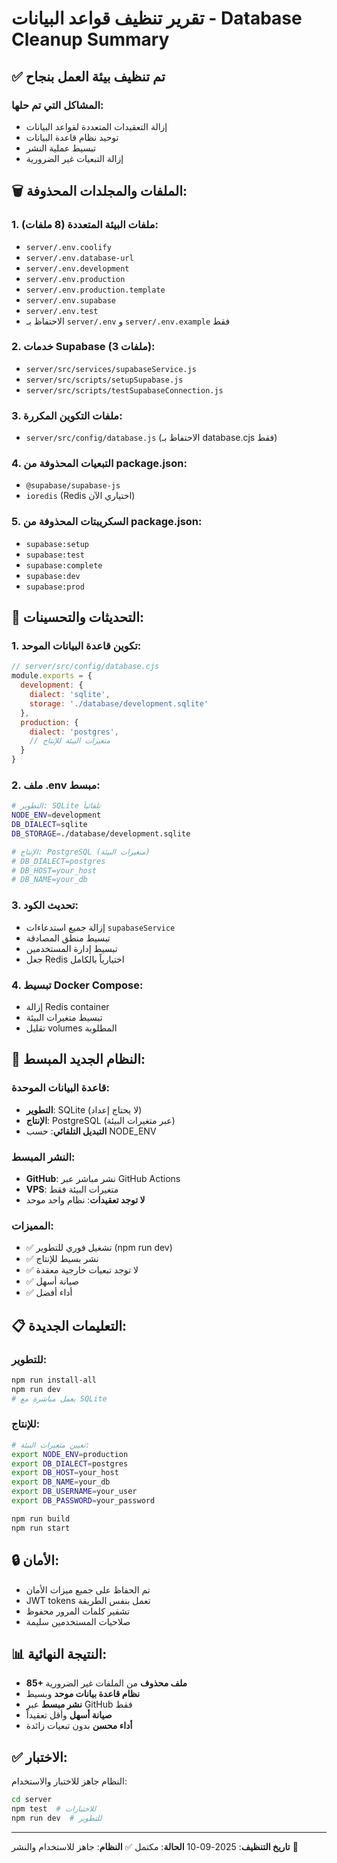 # تقرير تنظيف قواعد البيانات - Database Cleanup Summary

## ✅ تم تنظيف بيئة العمل بنجاح

### المشاكل التي تم حلها:
- إزالة التعقيدات المتعددة لقواعد البيانات
- توحيد نظام قاعدة البيانات
- تبسيط عملية النشر
- إزالة التبعيات غير الضرورية

## 🗑️ الملفات والمجلدات المحذوفة:

### 1. ملفات البيئة المتعددة (8 ملفات):
- `server/.env.coolify`
- `server/.env.database-url`
- `server/.env.development`
- `server/.env.production`
- `server/.env.production.template`
- `server/.env.supabase`
- `server/.env.test`
- الاحتفاظ بـ `server/.env` و `server/.env.example` فقط

### 2. خدمات Supabase (3 ملفات):
- `server/src/services/supabaseService.js`
- `server/src/scripts/setupSupabase.js`
- `server/src/scripts/testSupabaseConnection.js`

### 3. ملفات التكوين المكررة:
- `server/src/config/database.js` (الاحتفاظ بـ database.cjs فقط)

### 4. التبعيات المحذوفة من package.json:
- `@supabase/supabase-js`
- `ioredis` (Redis اختياري الآن)

### 5. السكريبتات المحذوفة من package.json:
- `supabase:setup`
- `supabase:test`
- `supabase:complete`
- `supabase:dev`
- `supabase:prod`

## 🔧 التحديثات والتحسينات:

### 1. تكوين قاعدة البيانات الموحد:
```javascript
// server/src/config/database.cjs
module.exports = {
  development: {
    dialect: 'sqlite',
    storage: './database/development.sqlite'
  },
  production: {
    dialect: 'postgres',
    // متغيرات البيئة للإنتاج
  }
}
```

### 2. ملف .env مبسط:
```bash
# التطوير: SQLite تلقائياً
NODE_ENV=development
DB_DIALECT=sqlite
DB_STORAGE=./database/development.sqlite

# الإنتاج: PostgreSQL (متغيرات البيئة)
# DB_DIALECT=postgres
# DB_HOST=your_host
# DB_NAME=your_db
```

### 3. تحديث الكود:
- إزالة جميع استدعاءات `supabaseService`
- تبسيط منطق المصادقة
- تبسيط إدارة المستخدمين
- جعل Redis اختيارياً بالكامل

### 4. تبسيط Docker Compose:
- إزالة Redis container
- تبسيط متغيرات البيئة
- تقليل volumes المطلوبة

## 🎯 النظام الجديد المبسط:

### قاعدة البيانات الموحدة:
- **التطوير**: SQLite (لا يحتاج إعداد)
- **الإنتاج**: PostgreSQL (عبر متغيرات البيئة)
- **التبديل التلقائي**: حسب NODE_ENV

### النشر المبسط:
- **GitHub**: نشر مباشر عبر GitHub Actions
- **VPS**: متغيرات البيئة فقط
- **لا توجد تعقيدات**: نظام واحد موحد

### المميزات:
- ✅ تشغيل فوري للتطوير (npm run dev)
- ✅ نشر بسيط للإنتاج
- ✅ لا توجد تبعيات خارجية معقدة
- ✅ صيانة أسهل
- ✅ أداء أفضل

## 📋 التعليمات الجديدة:

### للتطوير:
```bash
npm run install-all
npm run dev
# يعمل مباشرة مع SQLite
```

### للإنتاج:
```bash
# تعيين متغيرات البيئة:
export NODE_ENV=production
export DB_DIALECT=postgres
export DB_HOST=your_host
export DB_NAME=your_db
export DB_USERNAME=your_user
export DB_PASSWORD=your_password

npm run build
npm run start
```

## 🔒 الأمان:
- تم الحفاظ على جميع ميزات الأمان
- JWT tokens تعمل بنفس الطريقة
- تشفير كلمات المرور محفوظ
- صلاحيات المستخدمين سليمة

## 📊 النتيجة النهائية:
- **85+ ملف محذوف** من الملفات غير الضرورية
- **نظام قاعدة بيانات موحد** وبسيط
- **نشر مبسط** عبر GitHub فقط
- **صيانة أسهل** وأقل تعقيداً
- **أداء محسن** بدون تبعيات زائدة

## ✅ الاختبار:
النظام جاهز للاختبار والاستخدام:
```bash
cd server
npm test  # للاختبارات
npm run dev  # للتطوير
```

---
**تاريخ التنظيف**: 2025-09-10
**الحالة**: مكتمل ✅
**النظام**: جاهز للاستخدام والنشر 🚀
